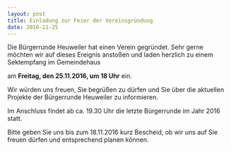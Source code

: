 ```yaml
---
layout: post
title: Einladung zur Feier der Vereinsgründung
date: 2016-11-25
---
```


Die Bürgerrunde Heuweiler hat einen Verein gegründet. Sehr gerne möchten wir auf dieses Ereignis anstoßen und laden herzlich zu einem Sektempfang im Gemeindehaus

   am **Freitag, den 25.11.2016, um 18 Uhr** ein.

Wir würden uns freuen, Sie begrüßen zu dürfen und Sie über die aktuellen Projekte der Bürgerrunde Heuweiler zu informieren.

Im Anschluss findet ab ca. 19.30 Uhr die letzte Bürgerrunde im Jahr 2016 statt.

Bitte geben Sie uns bis zum 18.11.2016 kurz Bescheid, ob wir uns auf Sie freuen dürfen und entsprechend planen können.